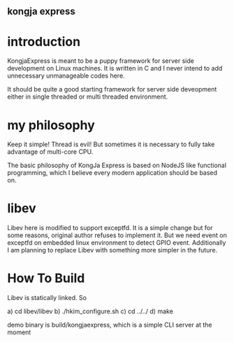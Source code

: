 ## kongja express

# introduction
KongjaExpress is meant to be a puppy framework for server side development on Linux machines.
It is written in C and I never intend to add unnecessary unmanageable codes here.

It should be quite a good starting framework for server side deveopment either in single threaded or multi threaded environment.

# my philosophy
Keep it simple!
Thread is evil! But sometimes it is necessary to fully take advantage of multi-core CPU.

The basic philosophy of KongJa Express is based on NodeJS like functional programming, which I believe every modern application should be based on.

# libev
Libev here is modified to support exceptfd. It is a simple change but for some reasons, original author refuses to implement it. But we need event on exceptfd on embedded linux environment to detect GPIO event.
Additionally I am planning to replace Libev with something more simpler in the future.

# How To Build
Libev is statically linked. So

  a) cd libev/libev
  b) ./hkim_configure.sh
  c) cd ../../
  d) make

  demo binary is build/kongjaexpress, which is a simple CLI server at
  the moment
